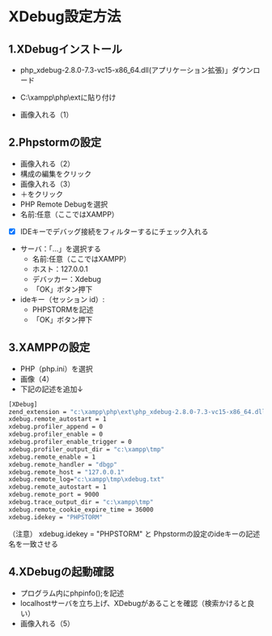# XDebug設定方法

## 1.XDebugインストール

* php_xdebug-2.8.0-7.3-vc15-x86_64.dll(アプリケーション拡張)」ダウンロード

* C:\xampp\php\extに貼り付け
* 画像入れる（1）

## 2.Phpstormの設定

* 画像入れる（2）
* 構成の編集をクリック
* 画像入れる（3）
* ＋をクリック
* PHP Remote Debugを選択
* 名前:任意（ここではXAMPP）
  
* [x] IDEキーでデバッグ接続をフィルターするにチェック入れる  
* サーバ：「...」を選択する
  * 名前:任意（ここではXAMPP）
  * ホスト：127.0.0.1
  * デバッカー：Xdebug
  * 「OK」ボタン押下
* ideキー（セッション id）:
  * PHPSTORMを記述
  * 「OK」ボタン押下
  
## 3.XAMPPの設定

* PHP（php.ini）を選択
* 画像（4）  
* 下記の記述を追加↓  
  
```bash
[XDebug]  
zend_extension = "c:\xampp\php\ext\php_xdebug-2.8.0-7.3-vc15-x86_64.dll"  
xdebug.remote_autostart = 1  
xdebug.profiler_append = 0  
xdebug.profiler_enable = 0  
xdebug.profiler_enable_trigger = 0  
xdebug.profiler_output_dir = "c:\xampp\tmp"  
xdebug.remote_enable = 1  
xdebug.remote_handler = "dbgp"  
xdebug.remote_host = "127.0.0.1"  
xdebug.remote_log="c:\xampp\tmp\xdebug.txt"  
xdebug.remote_autostart = 1  
xdebug.remote_port = 9000  
xdebug.trace_output_dir = "c:\xampp\tmp"  
xdebug.remote_cookie_expire_time = 36000  
xdebug.idekey = "PHPSTORM"  
```

（注意） xdebug.idekey = "PHPSTORM" と Phpstormの設定のideキーの記述名を一致させる

## 4.XDebugの起動確認

* プログラム内にphpinfo();を記述
* localhostサーバを立ち上げ、XDebugがあることを確認（検索かけると良い）
* 画像入れる（5）
